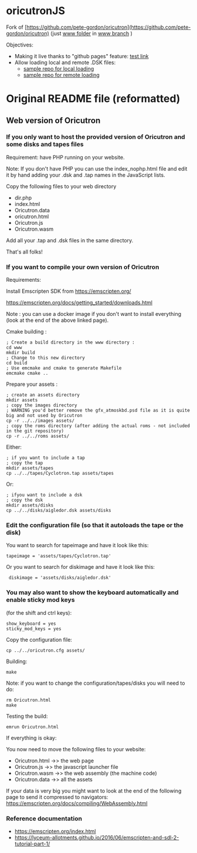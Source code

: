 # oricutronJS
Fork of [https://github.com/pete-gordon/oricutron](https://github.com/pete-gordon/oricutron)  (just [www folder](https://github.com/pete-gordon/oricutron/tree/www/www) in [www branch](https://github.com/pete-gordon/oricutron/tree/www) ) 

Objectives:
- Making it live thanks to "github pages" feature: [test link](https://jumpjack.github.io/oricutronJS/)
- Allow loading local and remote .DSK files:
    - [sample repo for local loading](https://github.com/jumpjack/ReadWriteJS)
    - [sample repo for remote loading](https://github.com/jumpjack/downloader-template)


# Original README file (reformatted)

## Web version of Oricutron

### If you only want to host the provided version of Oricutron and some disks and tapes files

Requirement: have PHP running on your website.

Note: If you don't have PHP you can use the index_nophp.html file and edit it by hand adding your .dsk and .tap names in the JavaScript lists.

Copy the following files to your web directory
- dir.php
- index.html
- Oricutron.data
- oricutron.html
- Oricutron.js
- Oricutron.wasm

Add all your .tap and .dsk files in the same directory.

That's all folks!


### If you want to compile your own version of Oricutron

Requirements:

Install Emscripten SDK from https://emscripten.org/

https://emscripten.org/docs/getting_started/downloads.html

Note : you can use a docker image if you don't want to install everything (look at the end of the above linked page).

Cmake building :

```
; Create a build directory in the www directory :
cd www
mkdir build
; Change to this new directory
cd build
; Use emcmake and cmake to generate Makefile
emcmake cmake ..
```

Prepare your assets :

```
; create an assets directory
mkdir assets
; copy the images directory
; WARNING you'd better remove the gfx_atmoskbd.psd file as it is quite big and not used by Oricutron
cp -r ../../images assets/
; copy the roms directory (after adding the actual roms - not included in the git repository)
cp -r ../../roms assets/
```

Either:

```
; if you want to include a tap
; copy the tap
mkdir assets/tapes
cp ../../tapes/Cyclotron.tap assets/tapes
```

Or:

```
; ifyou want to include a dsk
; copy the dsk
mkdir assets/disks
cp ../../disks/aigledor.dsk assets/disks
```

### Edit the configuration file (so that it autoloads the tape or the disk)

You want to search for tapeimage and have it look like this: 

    tapeimage = 'assets/tapes/Cyclotron.tap'

Or you want to search for diskimage and have it look like this:

     diskimage = 'assets/disks/aigledor.dsk'

### You may also want to show the keyboard automatically and enable sticky mod keys 

(for the shift and ctrl keys):

    show_keyboard = yes
    sticky_mod_keys = yes

Copy the configuration file:

    cp ../../oricutron.cfg assets/

Building:

    make

Note: if you want to change the configuration/tapes/disks you will need to do:

    rm Oricutron.html
    make


Testing the build:

    emrun Oricutron.html 

If everything is okay:

You now need to move the following files to your website:

- Oricutron.html    	->> the web page
- Oricutron.js		->> the javascript launcher file
- Oricutron.wasm		->> the web assembly (the machine code)
- Oricutron.data		->> all the assets

If your data is very big you might want to look at the end of the following page to send it compressed to navigators: https://emscripten.org/docs/compiling/WebAssembly.html


### Reference documentation
- https://emscripten.org/index.html
- https://lyceum-allotments.github.io/2016/06/emscripten-and-sdl-2-tutorial-part-1/
